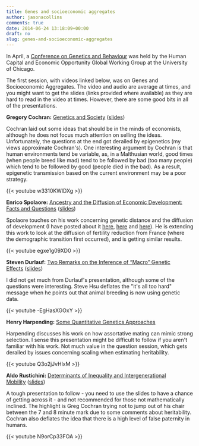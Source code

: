 ```yaml
---
title: Genes and socioeconomic aggregates
author: jasonacollins
comments: true
date: 2014-06-24 13:18:09+00:00
draft: no
slug: genes-and-socioeconomic-aggregates
---
```


In April, a [Conference on Genetics and Behaviour](https://hceconomics.uchicago.edu/events/conference-genetics-and-behavior) was held by the Human Capital and Economic Opportunity Global Working Group at the University of Chicago.

The first session, with videos linked below, was on Genes and Socioeconomic Aggregates. The video and audio are average at times, and you might want to get the slides (links provided where available) as they are hard to read in the video at times. However, there are some good bits in all of the presentations.

**Gregory Cochran:** [Genetics and Society](https://hceconomics.uchicago.edu/video/genetics-and-behavior-genetics-and-society) ([slides](https://hceconomics.uchicago.edu/sites/default/files/file_uploads/Cochran_Genetics%20and%20Society.ppt))

Cochran laid out some ideas that should be in the minds of economists, although he does not focus much attention on selling the ideas. Unfortunately, the questions at the end got derailed by epigenetics (my views approximate Cochran's). One interesting argument by Cochran is that human environments tend be variable, as, in a Malthusian world, good times (when people breed like mad) tend to be followed by bad (too many people) which tend to be followed by good (people died in the bad). As a result, epigenetic transmission based on the current environment may be a poor strategy.

{{< youtube w3310KWlDXg >}}

**Enrico Spolaore:** [Ancestry and the Diffusion of Economic Development: Facts and Questions](https://hceconomics.uchicago.edu/video/genetics-and-behavior-ancestry-and-diffusion-economic-development-facts-and-questions) ([slides](https://hceconomics.uchicago.edu/sites/default/files/file_uploads/Spolaore_Ancestry%20and%20the%20Diffusion%20of%20Economic%20Development.pptx))

Spolaore touches on his work concerning genetic distance and the diffusion of development (I have posted about it [here](https://www.jasoncollins.blog/genetic-distance-and-economic-development/), [here](https://www.jasoncollins.blog/the-deep-roots-of-economic-development/) and [here](https://www.jasoncollins.blog/the-intergenerational-transmission-of-economic-development/)). He is extending this work to look at the diffusion of fertility reduction from France (where the demographic transition first occurred), and is getting similar results.

{{< youtube egxe1g09XD0 >}}

**Steven Durlauf:** [Two Remarks on the Inference of “Macro” Genetic Effects](https://hceconomics.uchicago.edu/video/genetics-and-behavior-two-remarks-inference-%E2%80%9Cmacro%E2%80%9D-genetic-effects) ([slides](https://hceconomics.uchicago.edu/sites/default/files/file_uploads/Durlauf_Two%20Remarks%20on%20the%20Inference%20of%20%2522Macro%2522%20Genetic%20Effects.pdf))

I did not get much from Durlauf's presentation, although some of the questions were interesting. Steve Hsu deflates the "it's all too hard" message when he points out that animal breeding is now using genetic data.

{{< youtube -EgHasXGOxY >}}

**Henry Harpending:** [Some Quantitative Genetics Approaches](https://hceconomics.uchicago.edu/video/genetics-and-behavior-some-quantitative-genetics-approaches)

Harpending discusses his work on how assortative mating can mimic strong selection. I sense this presentation might be difficult to follow if you aren't familiar with his work. Not much value in the question session, which gets derailed by issues concerning scaling when estimating heritability.

{{< youtube Q3o2jJvHlxM >}}

**Aldo Rustichini:** [Determinants of Inequality and Intergenerational Mobility](https://hceconomics.uchicago.edu/video/genetics-and-behavior-determinants-inequality-and-intergenerational-mobility) ([slides](https://hceconomics.uchicago.edu/sites/default/files/file_uploads/Rustichini_Determinants%20of%20inequality%20and%20intergenerational%20mobility.pptx))

A tough presentation to follow - you need to use the slides to have a chance of getting across it - and not recommended for those not mathematically inclined. The highlight is Greg Cochran trying not to jump out of his chair between the 7 and 8 minute mark due to some comments about heritability. Cochran also deflates the idea that there is a high level of false paternity in humans.

{{< youtube N9orCp33FOA >}}